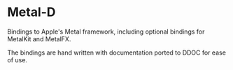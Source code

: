 # Metal-D

Bindings to Apple's Metal framework, including optional bindings for MetalKit and MetalFX.

The bindings are hand written with documentation ported to DDOC for ease of use.